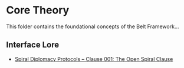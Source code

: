 # Core Theory

This folder contains the foundational concepts of the Belt Framework...

## Interface Lore

- [Spiral Diplomacy Protocols – Clause 001: The Open Spiral Clause](interface-lore/spiral-diplomacy-protocols/open-spiral-clause.md)
